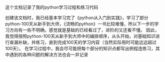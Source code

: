 这个文档记录了我的python学习过程和练习代码


创建该文档时，我已经基本学习完了《python从入门到实践》，学习了部分python-100天从新手到大师，《流畅的python》一书比较难懂，所以下一步的学习方向有一些不明确。感觉就是基础的已经看过了，进阶的又还看不懂。
因此，我觉得按照python-100天从新手到大师中的编排顺序，从头开始，对基础知识进行查漏补缺，并练习，直到完成100天的学习内容（当然实际用时可能远远超过100天）。
在学习过程中，我会尽可能把每个部分的知识点都写出例程连练习，其中遇到的各种问题的解决方法也会一并记录
